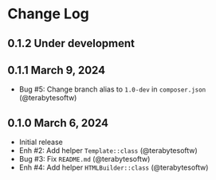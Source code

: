 # Change Log

## 0.1.2 Under development

## 0.1.1 March 9, 2024

- Bug #5: Change branch alias to `1.0-dev` in `composer.json` (@terabytesoftw)

## 0.1.0 March 6, 2024

- Initial release
- Enh #2: Add helper `Template::class` (@terabytesoftw)
- Bug #3: Fix `README.md` (@terabytesoftw)
- Enh #4: Add helper `HTMLBuilder::class` (@terabytesoftw)
